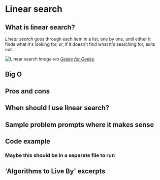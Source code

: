 # Linear search

## What is linear search? 
*Linear search* goes through each item in a list, one by one, until either it finds what it's looking for, or, if it doesn't find what it's searching for, exits out. 

![Linear search](https://www.geeksforgeeks.org/wp-content/uploads/Linear-Search.png)
_Image via [Geeks for Geeks](https://www.geeksforgeeks.org/linear-search/)_.

## Big O

## Pros and cons 

## When should I use linear search? 

## Sample problem prompts where it makes sense 

## Code example 
### Maybe this should be in a separate file to run 

## 'Algorithms to Live By' excerpts 